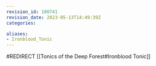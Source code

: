 ```yaml
---
revision_id: 100741
revision_date: 2023-05-13T14:49:39Z
categories:

aliases:
- Ironblood_Tonic
---
```


#REDIRECT [[Tonics of the Deep Forest#Ironblood Tonic]]